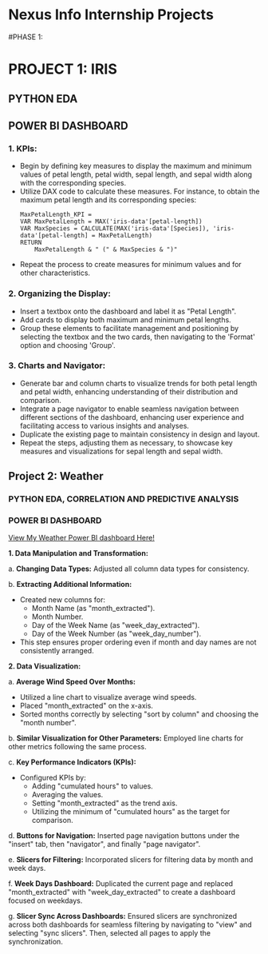 # Nexus Info Internship Projects
#PHASE 1:

# PROJECT 1: IRIS

## PYTHON EDA

## POWER BI DASHBOARD

### 1. KPIs:
- Begin by defining key measures to display the maximum and minimum values of petal length, petal width, sepal length, and sepal width along with the corresponding species.
- Utilize DAX code to calculate these measures. For instance, to obtain the maximum petal length and its corresponding species:
    ```DAX
    MaxPetalLength_KPI = 
    VAR MaxPetalLength = MAX('iris-data'[petal-length])
    VAR MaxSpecies = CALCULATE(MAX('iris-data'[Species]), 'iris-data'[petal-length] = MaxPetalLength)
    RETURN
        MaxPetalLength & " (" & MaxSpecies & ")"
    ```
- Repeat the process to create measures for minimum values and for other characteristics.

### 2. Organizing the Display:
- Insert a textbox onto the dashboard and label it as "Petal Length".
- Add cards to display both maximum and minimum petal lengths.
- Group these elements to facilitate management and positioning by selecting the textbox and the two cards, then navigating to the 'Format' option and choosing 'Group'.

### 3. Charts and Navigator:
- Generate bar and column charts to visualize trends for both petal length and petal width, enhancing understanding of their distribution and comparison.
- Integrate a page navigator to enable seamless navigation between different sections of the dashboard, enhancing user experience and facilitating access to various insights and analyses.
- Duplicate the existing page to maintain consistency in design and layout.
- Repeat the steps, adjusting them as necessary, to showcase key measures and visualizations for sepal length and sepal width.

## Project 2: Weather

### PYTHON EDA, CORRELATION AND PREDICTIVE ANALYSIS

### POWER BI DASHBOARD

[View My Weather Power BI dashboard Here!](https://app.powerbi.com/groups/me/reports/9b497d1e-935a-4c07-8dd3-983a190899e1/ReportSectionef39925040db42878834?ctid=e14e73eb-5251-4388-8d67-8f9f2e2d5a46&experience=power-bi)

**1. Data Manipulation and Transformation:**

a. **Changing Data Types:** Adjusted all column data types for consistency.

b. **Extracting Additional Information:**
   - Created new columns for:
     - Month Name (as "month_extracted").
     - Month Number.
     - Day of the Week Name (as "week_day_extracted").
     - Day of the Week Number (as "week_day_number").
   - This step ensures proper ordering even if month and day names are not consistently arranged.

**2. Data Visualization:**

a. **Average Wind Speed Over Months:**
   - Utilized a line chart to visualize average wind speeds.
   - Placed "month_extracted" on the x-axis.
   - Sorted months correctly by selecting "sort by column" and choosing the "month number".

b. **Similar Visualization for Other Parameters:** Employed line charts for other metrics following the same process.

c. **Key Performance Indicators (KPIs):**
   - Configured KPIs by:
     - Adding "cumulated hours" to values.
     - Averaging the values.
     - Setting "month_extracted" as the trend axis.
     - Utilizing the minimum of "cumulated hours" as the target for comparison.

d. **Buttons for Navigation:** Inserted page navigation buttons under the "insert" tab, then "navigator", and finally "page navigator".

e. **Slicers for Filtering:** Incorporated slicers for filtering data by month and week days.

f. **Week Days Dashboard:** Duplicated the current page and replaced "month_extracted" with "week_day_extracted" to create a dashboard focused on weekdays.

g. **Slicer Sync Across Dashboards:** Ensured slicers are synchronized across both dashboards for seamless filtering by navigating to "view" and selecting "sync slicers". Then, selected all pages to apply the synchronization.

